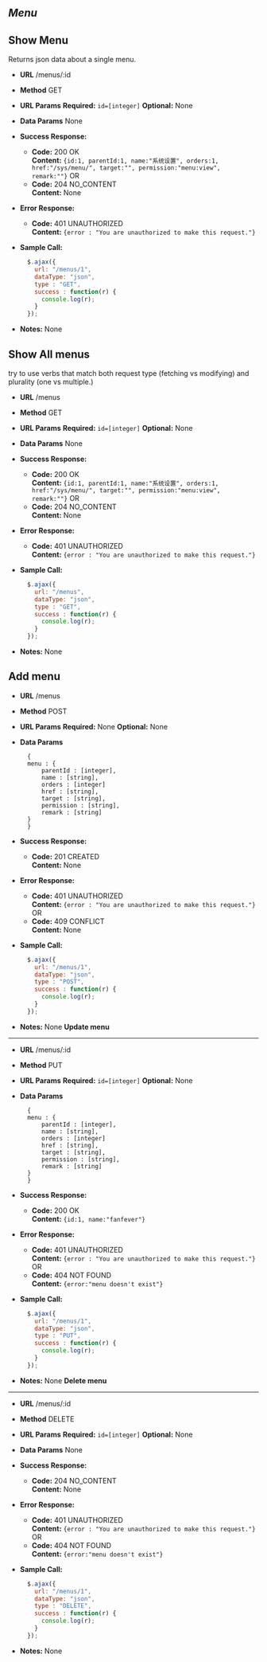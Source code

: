 *Menu*
----
**Show Menu**
----
  Returns json data about a single menu.
* **URL**
  /menus/:id
* **Method**
  GET
* **URL Params**
  **Required:**
   `id=[integer]`
  **Optional:**
   None
* **Data Params**
  None
* **Success Response:**
  * **Code:** 200 OK <br />
    **Content:** `{id:1, parentId:1, name:"系统设置", orders:1, href:"/sys/menu/", target:"", permission:"menu:view", remark:""}`
  OR
  * **Code:** 204 NO_CONTENT <br />
    **Content:** None
* **Error Response:**
  * **Code:** 401 UNAUTHORIZED <br />
    **Content:** `{error : "You are unauthorized to make this request."}`  
* **Sample Call:**

  ```javascript
    $.ajax({
      url: "/menus/1",
      dataType: "json",
      type : "GET",
      success : function(r) {
        console.log(r);
      }
    });
  ```
* **Notes:**
  None
  
**Show All menus**
----
  try to use verbs that match both request type (fetching vs modifying) and plurality (one vs multiple.)
* **URL**
  /menus
* **Method**
  GET
* **URL Params**
  **Required:**
   `id=[integer]`
  **Optional:**
   None
* **Data Params**
  None
* **Success Response:**
  * **Code:** 200 OK <br />
    **Content:** `{id:1, parentId:1, name:"系统设置", orders:1, href:"/sys/menu/", target:"", permission:"menu:view", remark:""}`
  OR
  * **Code:** 204 NO_CONTENT <br />
    **Content:** None
* **Error Response:**
  * **Code:** 401 UNAUTHORIZED <br />
    **Content:** `{error : "You are unauthorized to make this request."}`
* **Sample Call:**

  ```javascript
    $.ajax({
      url: "/menus",
      dataType: "json",
      type : "GET",
      success : function(r) {
        console.log(r);
      }
    });
  ```
* **Notes:**
  None
  
**Add menu**
----
* **URL**
  /menus
* **Method**
  POST
* **URL Params**
  **Required:**
   None
  **Optional:**
   None
* **Data Params**
  ```
	{
    menu : {
    	parentId : [integer],
    	name : [string],
    	orders : [integer]
    	href : [string],
    	target : [string],
    	permission : [string],
    	remark : [string]
    }
	}
  ```
* **Success Response:**
  * **Code:** 201 CREATED <br />
    **Content:** None
* **Error Response:**
  * **Code:** 401 UNAUTHORIZED <br />
    **Content:** `{error : "You are unauthorized to make this request."}`
  OR
  * **Code:** 409 CONFLICT <br />
    **Content:** None
* **Sample Call:**

  ```javascript
    $.ajax({
      url: "/menus/1",
      dataType: "json",
      type : "POST",
      success : function(r) {
        console.log(r);
      }
    });
  ```
* **Notes:**
  None
**Update menu**
----
* **URL**
  /menus/:id
* **Method**
  PUT
* **URL Params**
  **Required:**
   `id=[integer]`
  **Optional:**
   None
* **Data Params**
  ```
	{
    menu : {
    	parentId : [integer],
    	name : [string],
    	orders : [integer]
    	href : [string],
    	target : [string],
    	permission : [string],
    	remark : [string]
    }
	}
  ```
* **Success Response:**
  * **Code:** 200 OK <br />
    **Content:** `{id:1, name:"fanfever"}`
* **Error Response:**
  * **Code:** 401 UNAUTHORIZED <br />
    **Content:** `{error : "You are unauthorized to make this request."}`
  OR
  * **Code:** 404 NOT FOUND <br />
    **Content:** `{error:"menu doesn't exist"}`
* **Sample Call:**

  ```javascript
    $.ajax({
      url: "/menus/1",
      dataType: "json",
      type : "PUT",
      success : function(r) {
        console.log(r);
      }
    });
  ```
* **Notes:**
  None
**Delete menu**
----
* **URL**
  /menus/:id
* **Method**
  DELETE
* **URL Params**
  **Required:**
   `id=[integer]`
  **Optional:**
   None
* **Data Params**
  None
* **Success Response:**
  * **Code:** 204 NO_CONTENT <br />
    **Content:** None
* **Error Response:**
  * **Code:** 401 UNAUTHORIZED <br />
    **Content:** `{error : "You are unauthorized to make this request."}`
  OR
  * **Code:** 404 NOT FOUND <br />
    **Content:** `{error:"menu doesn't exist"}`
* **Sample Call:**

  ```javascript
    $.ajax({
      url: "/menus/1",
      dataType: "json",
      type : "DELETE",
      success : function(r) {
        console.log(r);
      }
    });
  ```
* **Notes:**
  None